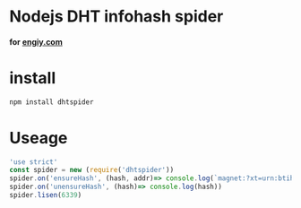 # Nodejs DHT infohash spider


#### for [engiy.com](http://engiy.com)


# install
```javascript
npm install dhtspider
```


# Useage
```javascript
'use strict'
const spider = new (require('dhtspider'))
spider.on('ensureHash', (hash, addr)=> console.log(`magnet:?xt=urn:btih:${hash}`))
spider.on('unensureHash', (hash)=> console.log(hash))
spider.lisen(6339)
```